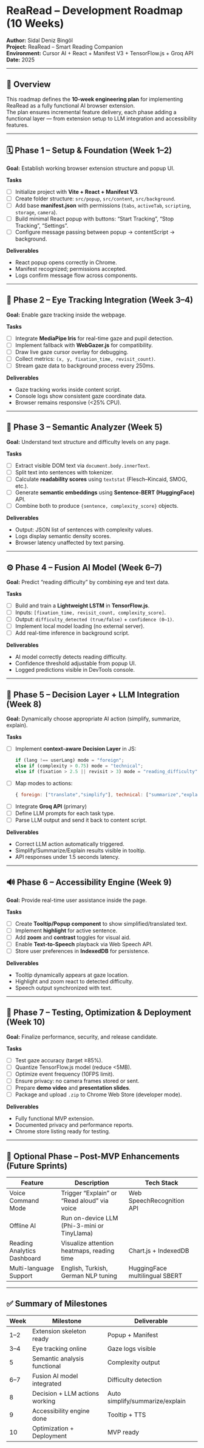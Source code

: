 # ReaRead – Development Roadmap (10 Weeks)
**Author:** Sidal Deniz Bingöl  
**Project:** ReaRead – Smart Reading Companion  
**Environment:** Cursor AI + React + Manifest V3 + TensorFlow.js + Groq API  
**Date:** 2025  

---

## 🧭 Overview
This roadmap defines the **10-week engineering plan** for implementing ReaRead as a fully functional AI browser extension.  
The plan ensures incremental feature delivery, each phase adding a functional layer — from extension setup to LLM integration and accessibility features.

---

## 🗓️ Phase 1 – Setup & Foundation (Week 1–2)
**Goal:** Establish working browser extension structure and popup UI.

**Tasks**
- [ ] Initialize project with **Vite + React + Manifest V3**.  
- [ ] Create folder structure: `src/popup`, `src/content`, `src/background`.  
- [ ] Add base **manifest.json** with permissions (`tabs`, `activeTab`, `scripting`, `storage`, `camera`).  
- [ ] Build minimal React popup with buttons: “Start Tracking”, “Stop Tracking”, “Settings”.  
- [ ] Configure message passing between popup → contentScript → background.

**Deliverables**
- React popup opens correctly in Chrome.
- Manifest recognized; permissions accepted.
- Logs confirm message flow across components.

---

## 🧠 Phase 2 – Eye Tracking Integration (Week 3–4)
**Goal:** Enable gaze tracking inside the webpage.

**Tasks**
- [ ] Integrate **MediaPipe Iris** for real-time gaze and pupil detection.  
- [ ] Implement fallback with **WebGazer.js** for compatibility.  
- [ ] Draw live gaze cursor overlay for debugging.  
- [ ] Collect metrics: `(x, y, fixation_time, revisit_count)`.  
- [ ] Stream gaze data to background process every 250ms.  

**Deliverables**
- Gaze tracking works inside content script.  
- Console logs show consistent gaze coordinate data.  
- Browser remains responsive (<25% CPU).

---

## 🧩 Phase 3 – Semantic Analyzer (Week 5)
**Goal:** Understand text structure and difficulty levels on any page.

**Tasks**
- [ ] Extract visible DOM text via `document.body.innerText`.  
- [ ] Split text into sentences with tokenizer.  
- [ ] Calculate **readability scores** using `textstat` (Flesch–Kincaid, SMOG, etc.).  
- [ ] Generate **semantic embeddings** using **Sentence-BERT (HuggingFace)** API.  
- [ ] Combine both to produce `{sentence, complexity_score}` objects.  

**Deliverables**
- Output: JSON list of sentences with complexity values.  
- Logs display semantic density scores.  
- Browser latency unaffected by text parsing.  

---

## ⚙️ Phase 4 – Fusion AI Model (Week 6–7)
**Goal:** Predict “reading difficulty” by combining eye and text data.

**Tasks**
- [ ] Build and train a **Lightweight LSTM** in **TensorFlow.js**.  
- [ ] Inputs: `[fixation_time, revisit_count, complexity_score]`.  
- [ ] Output: `difficulty_detected (true/false)` + `confidence (0–1)`.  
- [ ] Implement local model loading (no external server).  
- [ ] Add real-time inference in background script.  

**Deliverables**
- AI model correctly detects reading difficulty.  
- Confidence threshold adjustable from popup UI.  
- Logged predictions visible in DevTools console.

---

## 🧠 Phase 5 – Decision Layer + LLM Integration (Week 8)
**Goal:** Dynamically choose appropriate AI action (simplify, summarize, explain).

**Tasks**
- [ ] Implement **context-aware Decision Layer** in JS:
  ```js
  if (lang !== userLang) mode = "foreign";
  else if (complexity > 0.75) mode = "technical";
  else if (fixation > 2.5 || revisit > 3) mode = "reading_difficulty";
  ```  
- [ ] Map modes to actions:
  ```js
  { foreign: ["translate","simplify"], technical: ["summarize","explain"], reading_difficulty: ["simplify","tts"] }
  ```  
- [ ] Integrate **Groq API** (primary)  
- [ ] Define LLM prompts for each task type.  
- [ ] Parse LLM output and send it back to content script.

**Deliverables**
- Correct LLM action automatically triggered.  
- Simplify/Summarize/Explain results visible in tooltip.  
- API responses under 1.5 seconds latency.

---

## 🔊 Phase 6 – Accessibility Engine (Week 9)
**Goal:** Provide real-time user assistance inside the page.

**Tasks**
- [ ] Create **Tooltip/Popup component** to show simplified/translated text.  
- [ ] Implement **highlight** for active sentence.  
- [ ] Add **zoom** and **contrast** toggles for visual aid.  
- [ ] Enable **Text-to-Speech** playback via Web Speech API.  
- [ ] Store user preferences in **IndexedDB** for persistence.  

**Deliverables**
- Tooltip dynamically appears at gaze location.  
- Highlight and zoom react to detected difficulty.  
- Speech output synchronized with text.  

---

## 🚀 Phase 7 – Testing, Optimization & Deployment (Week 10)
**Goal:** Finalize performance, security, and release candidate.

**Tasks**
- [ ] Test gaze accuracy (target ≥85%).  
- [ ] Quantize TensorFlow.js model (reduce <5MB).  
- [ ] Optimize event frequency (10FPS limit).  
- [ ] Ensure privacy: no camera frames stored or sent.  
- [ ] Prepare **demo video** and **presentation slides**.  
- [ ] Package and upload `.zip` to Chrome Web Store (developer mode).  

**Deliverables**
- Fully functional MVP extension.  
- Documented privacy and performance reports.  
- Chrome store listing ready for testing.

---

## 🧩 Optional Phase – Post-MVP Enhancements (Future Sprints)

| Feature | Description | Tech Stack |
|----------|--------------|------------|
| Voice Command Mode | Trigger “Explain” or “Read aloud” via voice | Web SpeechRecognition API |
| Offline AI | Run on-device LLM (Phi-3-mini or TinyLlama) |
| Reading Analytics Dashboard | Visualize attention heatmaps, reading time | Chart.js + IndexedDB |
| Multi-language Support | English, Turkish, German NLP tuning | HuggingFace multilingual SBERT |

---

## ✅ Summary of Milestones

| Week | Milestone | Deliverable |
|------|------------|-------------|
| 1–2 | Extension skeleton ready | Popup + Manifest |
| 3–4 | Eye tracking online | Gaze logs visible |
| 5 | Semantic analysis functional | Complexity output |
| 6–7 | Fusion AI model integrated | Difficulty detection |
| 8 | Decision + LLM actions working | Auto simplify/summarize/explain |
| 9 | Accessibility engine done | Tooltip + TTS |
| 10 | Optimization + Deployment | MVP ready |
